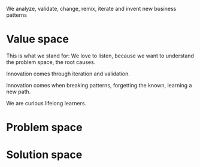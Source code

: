 We analyze, validate, change, remix, iterate and invent new business patterns

# Value space
This is what we stand for:
We love to listen, because we want to understand the problem space, the root causes.

Innovation comes through iteration and validation.

Innovation comes when breaking patterns, forgetting the known, learning a new path.

We are curious lifelong learners.

# Problem space

# Solution space


